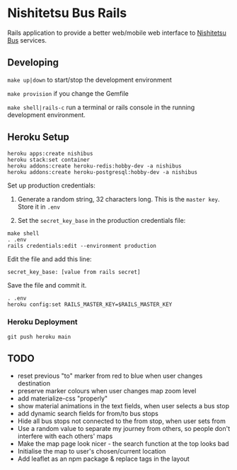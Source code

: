 # Nishitetsu Bus Rails

Rails application to provide a better web/mobile web interface to [Nishitetsu
Bus](https://www.nishitetsu.jp/bus/) services.

## Developing

`make up|down` to start/stop the development environment

`make provision` if you change the Gemfile

`make shell|rails-c` run a terminal or rails console in the running development environment.

## Heroku Setup

```
heroku apps:create nishibus
heroku stack:set container
heroku addons:create heroku-redis:hobby-dev -a nishibus
heroku addons:create heroku-postgresql:hobby-dev -a nishibus
```

Set up production credentials:

1. Generate a random string, 32 characters long. This is the `master key`. Store it in `.env`

2. Set the `secret_key_base` in the production credentials file:

```
make shell
. .env
rails credentials:edit --environment production
```

Edit the file and add this line:

```
secret_key_base: [value from rails secret]
```

Save the file and commit it.

```
. .env
heroku config:set RAILS_MASTER_KEY=$RAILS_MASTER_KEY
```

### Heroku Deployment

```
git push heroku main
```

## TODO

- reset previous "to" marker from red to blue when user changes destination
- preserve marker colours when user changes map zoom level
- add materialize-css "properly"
- show material animations in the text fields, when user selects a bus stop
- add dynamic search fields for from/to bus stops
- Hide all bus stops not connected to the from stop, when user sets from
- Use a random value to separate my journey from others, so people don't interfere with each others' maps
- Make the map page look nicer - the search function at the top looks bad
- Initialise the map to user's chosen/current location
- Add leaflet as an npm package & replace tags in the layout
